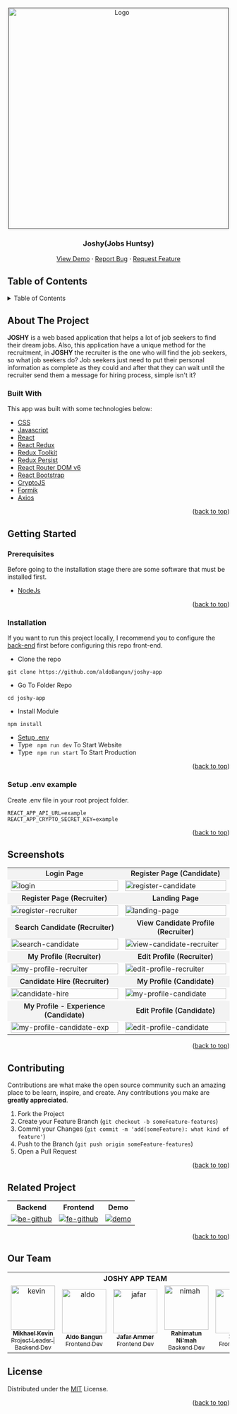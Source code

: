 <div id="top"></div>

<!-- PROJECT LOGO -->
<br />
<div align="center">
  <a href="">
    <img src="https://res.cloudinary.com/nocturncloud/image/upload/v1662380511/joshy-app/README/Landing_Hero_b6v6qj.png" alt="Logo" width="500px">
  </a>

  <h3 align="center">Joshy(Jobs Huntsy)</h3>

  <p align="center">
    <a href="https://joshy-app.web.app/" target="_blank">View Demo</a>
    ·
    <a href="https://github.com/aldoBangun/joshy-app/issues">Report Bug</a>
    ·
    <a href="https://github.com/aldoBangun/joshy-app/issues">Request Feature</a>
  </p>
</div>

<!-- TABLE OF CONTENTS -->

## Table of Contents

<details>
  <summary>Table of Contents</summary>
  <ol>
    <li>
      <a href="#about-the-project">About The Project</a>
      <ul>
        <li><a href="#built-with">Built With</a></li>
      </ul>
    </li>
    <li>
      <a href="#getting-started">Getting Started</a>
      <ul>
        <li><a href="#prerequisites">Prerequisites</a></li>
        <li><a href="#installation">Installation</a></li>
        <li><a href="#setup-env-example">Setup .env example</a></li>
      </ul>
    </li>
    <li><a href="#screenshoots">Screenshots</a></li>
    <li><a href="#contributing">Contributing</a></li>
    <li><a href="#related-project">Related Project</a></li>
    <li><a href="#our-team">Contact</a></li>
    <li><a href="#license">License</a></li>
  </ol>
</details>

<!-- ABOUT THE PROJECT -->

## About The Project

**JOSHY** is a web based application that helps a lot of job seekers to find their dream jobs. Also, this application have a unique method for the recruitment, in **JOSHY** the recruiter is the one who will find the job seekers, so what job seekers do? Job seekers just need to put their personal information as complete as they could and after that they can wait until the recruiter send them a message for hiring process, simple isn't it?

### Built With

This app was built with some technologies below:

- [CSS](https://developer.mozilla.org/en-US/docs/Web/CSS)
- [Javascript](https://www.javascript.com/)
- [React](https://reactjs.org/)
- [React Redux](https://react-redux.js.org/introduction/getting-started)
- [Redux Toolkit](https://redux-toolkit.js.org/)
- [Redux Persist](https://www.npmjs.com/package/redux-persist)
- [React Router DOM v6](https://reactrouter.com/en/v6.3.0/getting-started/overview)
- [React Bootstrap](https://react-bootstrap.github.io/)
- [CryptoJS](https://cryptojs.gitbook.io/docs/)
- [Formik](https://formik.org)
- [Axios](https://axios-http.com/)

<p align="right">(<a href="#top">back to top</a>)</p>

<!-- GETTING STARTED -->

## Getting Started

### Prerequisites

Before going to the installation stage there are some software that must be installed first.

- [NodeJs](https://nodejs.org/en/download/)

<p align="right">(<a href="#top">back to top</a>)</p>

### Installation

If you want to run this project locally, I recommend you to configure the [back-end](https://github.com/mikhaelkevin/joshy-back-end/tree/deployment) first before configuring this repo front-end.

- Clone the repo

```
git clone https://github.com/aldoBangun/joshy-app
```

- Go To Folder Repo

```
cd joshy-app
```

- Install Module

```
npm install
```

- <a href="#setup-env">Setup .env</a>
- Type ` npm run dev` To Start Website
- Type ` npm run start` To Start Production

<p align="right">(<a href="#top">back to top</a>)</p>

### Setup .env example

Create .env file in your root project folder.

```
REACT_APP_API_URL=example
REACT_APP_CRYPTO_SECRET_KEY=example
```

<p align="right">(<a href="#top">back to top</a>)</p>

## Screenshots

<p align="center" display=flex>
   
<table>
<tr>
    <td style='text-align: center; background-color: #6661; font-weight: 600'>Login Page</td>
    <td style='text-align: center; background-color: #6661; font-weight: 600'>Register Page (Candidate)</td>
  </tr>
  <tr>
    <td><image src="https://res.cloudinary.com/nocturncloud/image/upload/v1663229139/joshy-app/README/Login_lwabmq.png" alt="login" width=100%></td>
    <td><image src="https://res.cloudinary.com/nocturncloud/image/upload/v1663229140/joshy-app/README/Reg_Candidate_qo0knl.png" alt ="register-candidate" width=100%/></td>
  </tr>
   <tr>
    <td style='text-align: center; background-color: #6661; font-weight: 600'>Register Page (Recruiter)</td>
    <td style='text-align: center; background-color: #6661; font-weight: 600'>Landing Page</td>
  </tr>
  <tr>
    <td><image src="https://res.cloudinary.com/nocturncloud/image/upload/v1663229139/joshy-app/README/Reg_Company_ey7zhc.png" alt="register-recruiter" width=100%></td>
    <td><image src="https://res.cloudinary.com/nocturncloud/image/upload/v1663229143/joshy-app/README/Landing_s8wn8n.png" alt="landing-page" width=100%/></td>
  </tr>
  <tr>
    <td style='text-align: center; background-color: #6661; font-weight: 600'>Search Candidate (Recruiter)</td>
    <td style='text-align: center; background-color: #6661; font-weight: 600'>View Candidate Profile (Recruiter)</td>
  </tr>
  <tr>
    <td><image src="https://res.cloudinary.com/nocturncloud/image/upload/v1662378008/joshy-app/README/Search_candidate_jp7m6n.png" alt="search-candidate" width=100%></td>
    <td><image src="https://res.cloudinary.com/nocturncloud/image/upload/v1662378008/joshy-app/README/Recruiter_View_Candidate_Profile_lgzz3t.png" alt="view-candidate-recruiter" width=100%/></td>
  </tr>
  <tr>
    <td style='text-align: center; background-color: #6661; font-weight: 600'>My Profile (Recruiter)</td>
    <td style='text-align: center; background-color: #6661; font-weight: 600'>Edit Profile (Recruiter)</td>
  </tr>
  <tr>
    <td><image src="https://res.cloudinary.com/nocturncloud/image/upload/v1662378007/joshy-app/README/Profile_Company_puuhus.png" alt="my-profile-recruiter" width=100%></td>
    <td><image src="https://res.cloudinary.com/nocturncloud/image/upload/v1662379979/joshy-app/README/Edit_Profile_Recruiter_cuhgjk.png" alt="edit-profile-recruiter" width=100%></td>
  </tr>
  <tr>
    <td style='text-align: center; background-color: #6661; font-weight: 600'>Candidate Hire (Recruiter)</td>
    <td style='text-align: center; background-color: #6661; font-weight: 600'>My Profile (Candidate)</td>
  </tr>
  <tr>
    <td><image src="https://res.cloudinary.com/nocturncloud/image/upload/v1663320253/joshy-app/README/hirePage_nbjrb6.png" alt="candidate-hire" width=100%></td>
    <td><image src="https://res.cloudinary.com/nocturncloud/image/upload/v1662378007/joshy-app/README/Profile_Candidate_k5eh0y.png" alt="my-profile-candidate" width=100%></td>
  </tr>
  <tr>
  <td style='text-align: center; background-color: #6661; font-weight: 600'>My Profile - Experience (Candidate)</td>
  <td style='text-align: center; background-color: #6661; font-weight: 600'>Edit Profile (Candidate)</td>
  </tr>
  <tr>
  <td><image src="https://res.cloudinary.com/nocturncloud/image/upload/v1662378007/joshy-app/README/Profile_Candidate_Exp_wokjpm.png" alt="my-profile-candidate-exp" width=100%></td>
  <td><image src="https://res.cloudinary.com/nocturncloud/image/upload/v1662379979/joshy-app/README/Edit_Profile_Candidate_c2u7kx.png" alt="edit-profile-candidate" width=100%></td>
  </tr>
</table>
      
</p>
<p align="right">(<a href="#top">back to top</a>)</p>

## Contributing

Contributions are what make the open source community such an amazing place to be learn, inspire, and create. Any contributions you make are **greatly appreciated**.

1. Fork the Project
2. Create your Feature Branch (`git checkout -b someFeature-features`)
3. Commit your Changes (`git commit -m 'add(someFeature): what kind of feature'`)
4. Push to the Branch (`git push origin someFeature-features`)
5. Open a Pull Request

<p align="right">(<a href="#top">back to top</a>)</p>

## Related Project

<center>
<table> 
    <tr>
    <th>Backend</th>
    <th>Frontend</th>
    <th>Demo</th>
    </tr>
    <tr>
    <td>
    <a href="https://github.com/mikhaelkevin/joshy-back-end" target="_blank"> 
    <img src="https://img.shields.io/badge/github-%23121011.svg?style=for-the-badge&logo=github&logoColor=white" alt="be-github"/>
    </a>
    </td>
    <td> 
    <a href="https://github.com/aldoBangun/joshy-app"> 
    <img src="https://img.shields.io/badge/github-%23121011.svg?style=for-the-badge&logo=github&logoColor=white" alt="fe-github">
    <a/>
    </td>
    <td> 
    <a href="https://joshy-app.web.app/" target="_blank"> 
    <img src="https://img.shields.io/badge/Firebase-039BE5?style=for-the-badge&logo=Firebase&logoColor=white" alt="demo">
    <a/>
    </td>
    </tr>
</table>
</center>

<p align="right">(<a href="#top">back to top</a>)</p>

## Our Team

<center>
  <table>
  <tr>
  <th colspan=5>
    <b>JOSHY APP TEAM</b>
  </th>
  </tr>
    <tr>
      <td align="center">
        <a href="https://github.com/mikhaelkevin" target="_blank">
          <img width="100" src="https://avatars.githubusercontent.com/u/102899084?s=400&u=618d13a4fa77ad80e7a2cb9349c250aef1be6e2f&v=4" alt="kevin"><br/>
          <sub><b>Mikhael Kevin</b></sub> <br/>
          <sub>Project Leader | Backend Dev</sub>
        </a>
      </td>
      <td align="center">
        <a href="https://github.com/aldoBangun" target="_blank">
          <img width="100" src="https://avatars.githubusercontent.com/u/58449615?v=4" alt="aldo"><br/>
          <sub><b>Aldo Bangun</b></sub> <br/>
          <sub>Frontend Dev</sub>
        </a>
      </td>
      <td align="center">
        <a href="https://github.com/Jafarammer" target="_blank">
          <img width="100" src="https://avatars.githubusercontent.com/u/73752464?v=4" alt="jafar"><br/>
          <sub><b>Jafar Ammer</b></sub> <br/>
          <sub>Frontend Dev</sub>
        </a>
      </td>
      <td align="center">
        <a href="https://github.com/rahimatunnimah" target="_blank">
          <img width="100" src="https://avatars.githubusercontent.com/u/59507749?v=4" alt="nimah"><br/>
          <sub><b>Rahimatun Ni'mah</b></sub> <br/>
          <sub>Backend Dev</sub>
        </a>
      </td>
      <td align="center">
        <a href="https://github.com/VerdyNordsten" target="_blank">
          <img width="100" src="https://avatars.githubusercontent.com/u/51946708?v=4" alt="verdy"><br/>
          <sub><b>Verdy</b></sub> <br/>
          <sub>Frontend Dev</sub>
        </a>
      </td>
    </tr>
  </table>
</center>

## License

Distributed under the [MIT](/LICENSE) License.

<p align="right">(<a href="#top">back to top</a>)</p>
